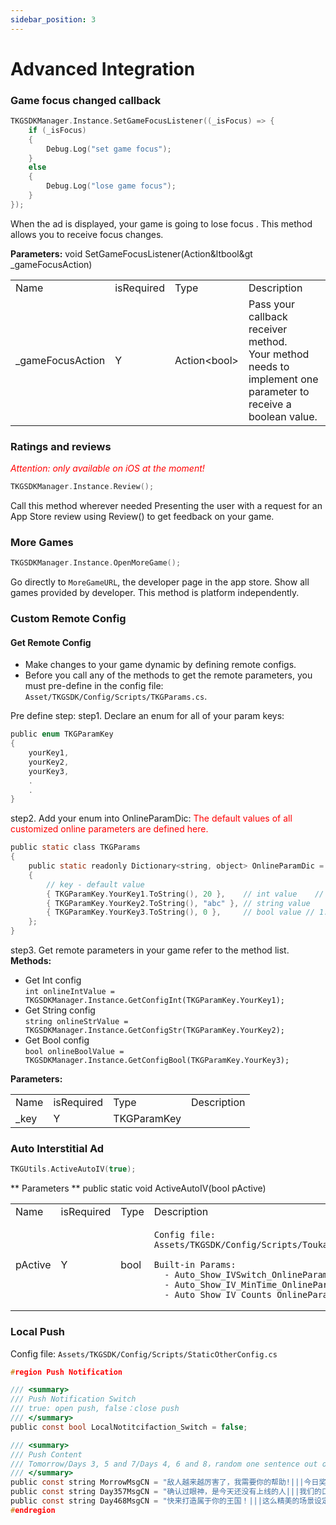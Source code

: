 ```yaml
---
sidebar_position: 3
---
```


# Advanced Integration

### Game focus  changed callback   
```c
TKGSDKManager.Instance.SetGameFocusListener((_isFocus) => {
    if (_isFocus)
    {
        Debug.Log("set game focus");
    }
    else
    {
        Debug.Log("lose game focus");
    }
});
```
When the ad is displayed, your game is going to lose focus . This method allows you to receive focus changes.

**Parameters:**
void SetGameFocusListener(Action&ltbool&gt _gameFocusAction)
<table>
  <tr>
    <td>Name</td>
    <td>isRequired</td>
    <td>Type</td>
    <td>Description</td>
  </tr>
  <tr>
    <td>_gameFocusAction</td>
    <td>Y</td>
    <td>Action&lt;bool&gt;</td>
    <td>
    Pass your callback receiver method.  <br />  
    Your method needs to implement one parameter to receive a boolean value.
    </td>
  </tr>
</table>

### Ratings and reviews
*<font color="#ff0000">Attention: only available on iOS at the moment!</font>*
```c
TKGSDKManager.Instance.Review();  
```
Call this method wherever needed
Presenting the user with a request for an App Store review using Review()  to get feedback on your game.


### More Games
```c
TKGSDKManager.Instance.OpenMoreGame();
```
Go directly to `MoreGameURL`, the developer page in the app store. Show all games provided by developer.
This method is platform independently.


### Custom Remote Config
#### Get Remote Config

- Make changes to your game dynamic by defining remote configs.
- Before you call any of the methods to get the remote parameters, you must pre-define in the config file: ```Asset/TKGSDK/Config/Scripts/TKGParams.cs```.

Pre define step:
step1. Declare an enum for all of your param keys:
```c
public enum TKGParamKey
{
    yourKey1,
    yourKey2,
    yourKey3,
    .
    .
}
```
step2. Add your enum into OnlineParamDic:
<font color="#ff0000">The default values of all customized online parameters are defined here.</font> 

```c
public static class TKGParams
{
    public static readonly Dictionary<string, object> OnlineParamDic = new Dictionary<string, object>()
    {
        // key - default value
        { TKGParamKey.YourKey1.ToString(), 20 },    // int value    // 
        { TKGParamKey.YourKey2.ToString(), "abc" }, // string value
        { TKGParamKey.YourKey3.ToString(), 0 },     // bool value // 1:true 0:false
    };
}

```

step3.  Get remote parameters in your game refer to the method list.
**Methods:**
- Get Int config    
```int onlineIntValue = TKGSDKManager.Instance.GetConfigInt(TKGParamKey.YourKey1);```
- Get String config      
```string onlineStrValue = TKGSDKManager.Instance.GetConfigStr(TKGParamKey.YourKey2);```
- Get Bool config       
```bool onlineBoolValue = TKGSDKManager.Instance.GetConfigBool(TKGParamKey.YourKey3);```


**Parameters:**
<table>
  <tr>
    <td>Name</td>
    <td>isRequired</td>
    <td>Type</td>
    <td>Description</td>
  </tr>
  <tr>
    <td>_key</td>
    <td>Y</td>
    <td>TKGParamKey</td>
    <td></td>
  </tr>
</table>


### Auto Interstitial Ad
```c
TKGUtils.ActiveAutoIV(true);  
```
** Parameters **
public static void ActiveAutoIV(bool pActive)

<table>
  <tr>
    <td>Name</td>
    <td>isRequired</td>
    <td>Type</td>
    <td>Description</td>
  </tr>
  <tr>
    <td>pActive</td>
    <td>Y</td>
    <td>bool</td>
    <td>

    Config file: Assets/TKGSDK/Config/Scripts/ToukaInnerParams.cs
    
    Built-in Params:   
      - Auto_Show_IVSwitch_OnlineParam
      - Auto_Show_IV_MinTime_OnlineParam
      - Auto_Show_IV_Counts_OnlineParam
  </td>
  </tr>
</table>

### Local Push
Config file: `Assets/TKGSDK/Config/Scripts/StaticOtherConfig.cs`


```c
#region Push Notification

/// <summary>
/// Push Notification Switch
/// true: open push, false：close push
/// </summary>
public const bool LocalNotitcifaction_Switch = false;

/// <summary>
/// Push Content
/// Tomorrow/Days 3, 5 and 7/Days 4, 6 and 8，random one sentence out of three
/// </summary>
public const string MorrowMsgCN = "敌人越来越厉害了，我需要你的帮助!|||今日奖励已经准备好了，上线领取吧！|||家园在你的管理下能扩大多少版图呢？";
public const string Day357MsgCN = "确认过眼神，是今天还没有上线的人|||我们的口号就是开疆扩土搞开发！|||最新玩法已升级，更多挑战等着你！";
public const string Day468MsgCN = "快来打造属于你的王国！|||这么精美的场景设定，是梦想中的国度没错了！|||金币收益已经爆满，上线领取一波？";
#endregion
```